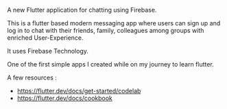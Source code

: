 A new Flutter application for chatting using Firebase.

This is a flutter based modern messaging app where users can sign up and log in to chat with their friends, family, colleagues among groups with enriched User-Experience.

It uses Firebase Technology.

One of the first simple apps I created while on my journey to learn flutter.


A few resources :
- https://flutter.dev/docs/get-started/codelab
- https://flutter.dev/docs/cookbook


